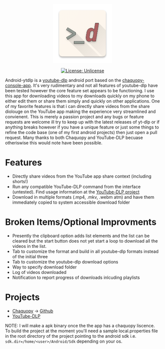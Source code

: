 <!-- MANPAGE: BEGIN EXCLUDED SECTION -->
<div align="center">

[![YT-DLP](https://raw.githubusercontent.com/mo0nbase/android-ytdlp/master/app/src/main/res/mipmap-xxxhdpi/ic_launcher.png)](#readme)

[![License: Unlicense](https://img.shields.io/badge/-Unlicense-brightgreen.svg?style=for-the-badge)](LICENSE "License")

</div>
<!-- MANPAGE: END EXCLUDED SECTION -->

 Android-ytdlp is a [youtube-dlp](https://github.com/yt-dlp/yt-dlp) android port based on the [chaquopy-console-app](https://github.com/chaquo/chaquopy-console). It's very rudimentary and not all features of youtube-dlp have been tested however the core feature set appears to be functioning. I use this app for downloading videos to my downloads quickly on my phone to either edit them or share them simply and quickly on other applications. One of my favorite features is that i can directly share videos from the share diolouge on the YouTube app making the experience very streamlined and convienent. This is merely a passion project and any bugs or feature requests are welcome ill try to keep up with the latest releases of yt-dlp or if anything breaks however if you have a unique feature or just some things to refine the code base (one of my first android projects) then just open a pull request. Many thanks to both Chaquopy and YouTube-DLP becuase otheriswise this would note have been possible.
 
# Features 
 * Directly share videos from the YouTube app share context (including shorts!)
* Run any compatible YouTube-DLP command from the interface (untested).
  Find usage information at the [YouTube-DLP project](https://github.com/yt-dlp/yt-dlp#usage-and-options)
* Download in multiple formats (.mp4, .mkv, .webm atm) and have them immediately copied to system accessible download folder
 
# Broken Items/Optional Improvments
 * Presently the clipboard option adds list elements and the list can be cleared but the start button does not yet start a loop to download all the videos in the list.
 * Tab to customize the format and build in all youtube-dlp formats instead of the initial three
 * Tab to customize the youtube-dlp download options
 * Way to specify download folder
 * Log of videos downloaded
 * Notification to report progress of downloads inlcuding playlists
 
# Projects
 * [Chaquopy](https://chaquo.com/chaquopy/) -> [Github](https://github.com/chaquo/chaquopy)
 * [YouTube-DLP](https://github.com/yt-dlp/yt-dlp#usage-and-options)
 
 NOTE: I will make a apk binary once the the app has a chaquopy liscence. To build the project at the moment you'll need a sample local.properties file in the root directory of the project pointing to the android sdk i.e. `sdk.dir=/home/<user>/Android/Sdk` depending on your os. 
